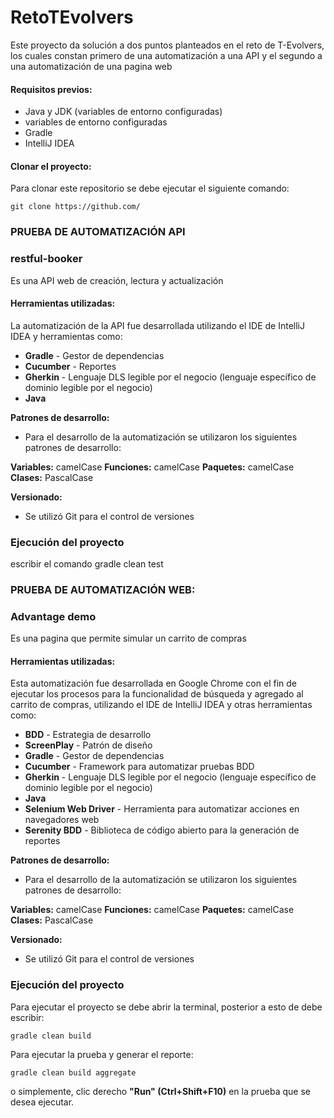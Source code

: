 # RetoTEvolvers


Este proyecto da solución a dos puntos planteados en el reto de T-Evolvers, los cuales constan primero de una automatización a una API y el segundo a una automatización de una pagina web

#### Requisitos previos:

- Java y JDK (variables de entorno configuradas)
- variables de entorno configuradas
- Gradle
- IntelliJ IDEA

#### Clonar el proyecto:

Para clonar este repositorio se debe ejecutar el siguiente comando:


    git clone https://github.com/


### PRUEBA DE AUTOMATIZACIÓN API

### restful-booker
Es una API web de creación, lectura y actualización


#### Herramientas utilizadas:
La automatización de la API fue desarrollada utilizando el IDE de IntelliJ IDEA y herramientas como:

- **Gradle** - Gestor de dependencias
- **Cucumber** - Reportes
- **Gherkin** - Lenguaje DLS legible por el negocio (lenguaje específico de dominio legible por el negocio)
- **Java**

**Patrones de desarrollo:**

- Para el desarrollo de la automatización se utilizaron los siguientes patrones de desarrollo:

**Variables:** camelCase
**Funciones:** camelCase
**Paquetes:** camelCase
**Clases:** PascalCase

**Versionado:**
- Se utilizó Git para el control de versiones

### Ejecución del proyecto
escribir el comando gradle clean test

### PRUEBA DE AUTOMATIZACIÓN WEB:

### Advantage demo
Es una pagina que permite simular un carrito de compras

#### Herramientas utilizadas:
Esta automatización fue desarrollada en Google Chrome con el fin de ejecutar los procesos para la funcionalidad de búsqueda y agregado al carrito de compras, utilizando el IDE de IntelliJ IDEA y otras herramientas como:

- **BDD** - Estrategia de desarrollo
- **ScreenPlay** - Patrón de diseño
- **Gradle** - Gestor de dependencias
- **Cucumber** - Framework para automatizar pruebas BDD
- **Gherkin** - Lenguaje DLS legible por el negocio (lenguaje específico de dominio legible por el negocio)
- **Java**
- **Selenium Web Driver** - Herramienta para automatizar acciones en navegadores web
- **Serenity BDD** - Biblioteca de código abierto para la generación de reportes

**Patrones de desarrollo:**

- Para el desarrollo de la automatización se utilizaron los siguientes patrones de desarrollo:

**Variables:** camelCase
**Funciones:** camelCase
**Paquetes:** camelCase
**Clases:** PascalCase

**Versionado:**
- Se utilizó Git para el control de versiones


### Ejecución del proyecto

Para ejecutar el proyecto se debe abrir la terminal, posterior a esto de debe escribir:

    gradle clean build

Para ejecutar la prueba y generar el reporte:

    gradle clean build aggregate


o simplemente, clic derecho **"Run" (Ctrl+Shift+F10)** en la prueba que se desea ejecutar.
